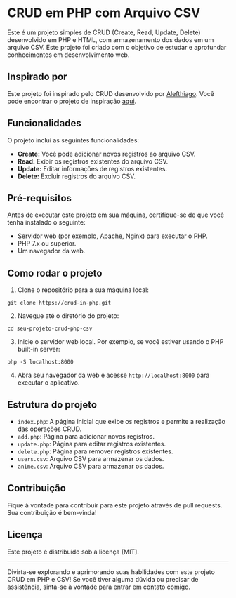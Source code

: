 # CRUD em PHP com Arquivo CSV

Este é um projeto simples de CRUD (Create, Read, Update, Delete) desenvolvido em PHP e HTML, com armazenamento dos dados em um arquivo CSV. Este projeto foi criado com o objetivo de estudar e aprofundar conhecimentos em desenvolvimento web.

## Inspirado por

Este projeto foi inspirado pelo CRUD desenvolvido por [Alefthiago](https://github.com/Alefthiago). Você pode encontrar o projeto de inspiração [aqui](https://github.com/Alefthiago/CrudWeb1ProvaUnid1IPI).

## Funcionalidades

O projeto inclui as seguintes funcionalidades:

- **Create:** Você pode adicionar novos registros ao arquivo CSV.
- **Read:** Exibir os registros existentes do arquivo CSV.
- **Update:** Editar informações de registros existentes.
- **Delete:** Excluir registros do arquivo CSV.

## Pré-requisitos

Antes de executar este projeto em sua máquina, certifique-se de que você tenha instalado o seguinte:

- Servidor web (por exemplo, Apache, Nginx) para executar o PHP.
- PHP 7.x ou superior.
- Um navegador da web.

## Como rodar o projeto

1. Clone o repositório para a sua máquina local:

```shell
git clone https://crud-in-php.git
```

2. Navegue até o diretório do projeto:

```shell
cd seu-projeto-crud-php-csv
```

3. Inicie o servidor web local. Por exemplo, se você estiver usando o PHP built-in server:

```shell
php -S localhost:8000
```

4. Abra seu navegador da web e acesse `http://localhost:8000` para executar o aplicativo.

## Estrutura do projeto

- `index.php`: A página inicial que exibe os registros e permite a realização das operações CRUD.
- `add.php`: Página para adicionar novos registros.
- `update.php`: Página para editar registros existentes.
- `delete.php`: Página para remover registros existentes.
- `users.csv`: Arquivo CSV para armazenar os dados.
- `anime.csv`: Arquivo CSV para armazenar os dados.

## Contribuição

Fique à vontade para contribuir para este projeto através de pull requests. Sua contribuição é bem-vinda!

## Licença

Este projeto é distribuído sob a licença [MIT].

---

Divirta-se explorando e aprimorando suas habilidades com este projeto CRUD em PHP e CSV! Se você tiver alguma dúvida ou precisar de assistência, sinta-se à vontade para entrar em contato comigo.
